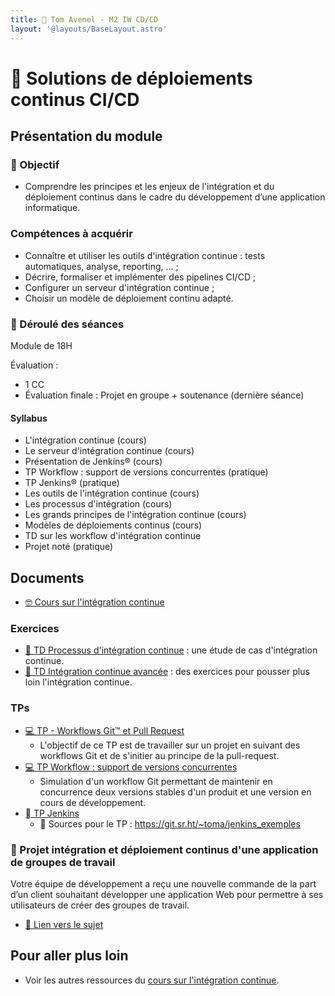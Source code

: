 ```yaml
---
title:  Tom Avenel - M2 IW CD/CD
layout: '@layouts/BaseLayout.astro'
---
```


#  Solutions de déploiements continus CI/CD

## Présentation du module

### 🎯 Objectif
 
- Comprendre les principes et les enjeux de l'intégration et du déploiement continus dans le cadre du développement d’une application informatique.

### Compétences à acquérir

- Connaître et utiliser les outils d'intégration continue : tests automatiques, analyse, reporting, ... ;
- Décrire, formaliser et implémenter des pipelines CI/CD ;
- Configurer un serveur d'intégration continue ;
- Choisir un modèle de déploiement continu adapté.

### 📅 Déroulé des séances

Module de 18H

Évaluation :

- 1 CC
- Évaluation finale : Projet en groupe + soutenance (dernière séance)

#### Syllabus

- L'intégration continue (cours)
- Le serveur d'intégration continue (cours)
- Présentation de Jenkins® (cours)
- TP Workflow : support de versions concurrentes (pratique)
- TP Jenkins® (pratique)
- Les outils de l'intégration continue (cours)
- Les processus d'intégration (cours)
- Les grands principes de l'intégration continue (cours)
- Modèles de déploiements continus (cours)
- TD sur les workflow d'intégration continue
- Projet noté (pratique)

## Documents

- [🤓 Cours sur l'intégration continue ](/promotions/esgi/m2/cicd/cours)

### Exercices

- [📝 TD Processus d'intégration continue](/cours/ci/td_process_ci) : une étude de cas d'intégration continue.
- [📝 TD Intégration continue avancée](/cours/ci/tp_ci_avance) : des exercices pour pousser plus loin l'intégration continue.

### TPs

- [💻 TP - Workflows Git™ et Pull Request](/cours/git/git-tp-workflows-pr)
  - L'objectif de ce TP est de travailler sur un projet en suivant des workflows Git et de s'initier au principe de la pull-request.
- [💻 TP Workflow : support de versions concurrentes](/cours/ci/td_workflow_versions_concurrentes)
  - Simulation d'un workflow Git permettant de maintenir en concurrence deux versions stables d'un produit et une version en cours de développement.
- [ TP Jenkins](/cours/jenkins/tp-jenkins-full)
  -  Sources pour le TP : <https://git.sr.ht/~toma/jenkins_exemples>

### 📌 Projet intégration et déploiement continus d'une application de groupes de travail

Votre équipe de développement a reçu une nouvelle commande de la part d’un client souhaitant développer une application Web pour permettre à ses utilisateurs de créer des groupes de travail.

- [📄 Lien vers le sujet](/cours/ci/projet_groupes_utilisateurs_ci)

## Pour aller plus loin

- Voir les autres ressources du [cours sur l'intégration continue](/cours/ci).
